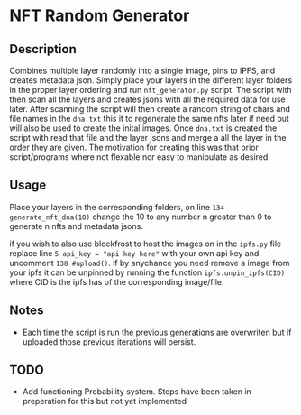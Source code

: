 # NFT Random Generator
 
## Description
Combines multiple layer randomly into a single image, pins to IPFS, and creates metadata json. Simply place your layers in the different layer folders in the proper layer ordering and run `nft_generator.py` script. The script with then scan all the layers and creates jsons with all the required data for use later. After scanning the script will then create a random string of chars and file names in the `dna.txt` this it to regenerate the same nfts later if need but will also be used to create the inital images. Once `dna.txt` is created the script with read that file and the layer jsons and merge a all the layer in the order they are given. The motivation for creating this was that prior script/programs where not flexable nor easy to manipulate as desired.

## Usage
Place your layers in the corresponding folders, on line `134 generate_nft_dna(10)` change the 10 to any number n greater than 0 to generate n nfts and metadata jsons.

if you wish to also use blockfrost to host the images on in the `ipfs.py` file replace line `5 api_key = "api key here"` with your own api key and uncomment `138 #upload()`.
if by anychance you need remove a image from your ipfs it can be unpinned by running the function `ipfs.unpin_ipfs(CID)` where CID is the ipfs has of the corresponding image/file.

## Notes
* Each time the script is run the previous generations are overwriten but if uploaded those previous iterations will persist.


## TODO
* Add functioning Probability system. Steps have been taken in preperation for this but not yet implemented 